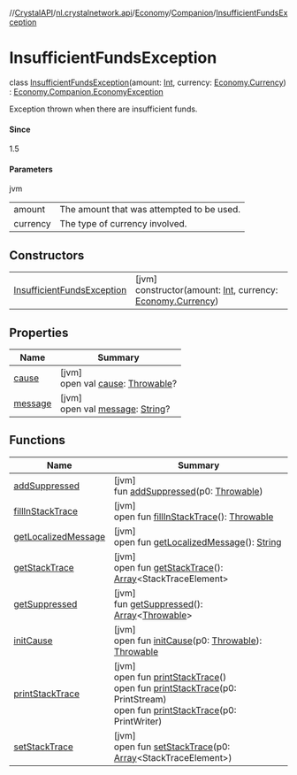 //[CrystalAPI](../../../../../index.md)/[nl.crystalnetwork.api](../../../index.md)/[Economy](../../index.md)/[Companion](../index.md)/[InsufficientFundsException](index.md)

# InsufficientFundsException

class [InsufficientFundsException](index.md)(amount: [Int](https://kotlinlang.org/api/latest/jvm/stdlib/kotlin/-int/index.html), currency: [Economy.Currency](../../-currency/index.md)) : [Economy.Companion.EconomyException](../-economy-exception/index.md)

Exception thrown when there are insufficient funds.

#### Since

1.5

#### Parameters

jvm

| | |
|---|---|
| amount | The amount that was attempted to be used. |
| currency | The type of currency involved. |

## Constructors

| | |
|---|---|
| [InsufficientFundsException](-insufficient-funds-exception.md) | [jvm]<br>constructor(amount: [Int](https://kotlinlang.org/api/latest/jvm/stdlib/kotlin/-int/index.html), currency: [Economy.Currency](../../-currency/index.md)) |

## Properties

| Name | Summary |
|---|---|
| [cause](../-insufficient-space-exception/index.md#-654012527%2FProperties%2F-1216412040) | [jvm]<br>open val [cause](../-insufficient-space-exception/index.md#-654012527%2FProperties%2F-1216412040): [Throwable](https://kotlinlang.org/api/latest/jvm/stdlib/kotlin/-throwable/index.html)? |
| [message](../-insufficient-space-exception/index.md#1824300659%2FProperties%2F-1216412040) | [jvm]<br>open val [message](../-insufficient-space-exception/index.md#1824300659%2FProperties%2F-1216412040): [String](https://kotlinlang.org/api/latest/jvm/stdlib/kotlin/-string/index.html)? |

## Functions

| Name | Summary |
|---|---|
| [addSuppressed](../-insufficient-space-exception/index.md#282858770%2FFunctions%2F-1216412040) | [jvm]<br>fun [addSuppressed](../-insufficient-space-exception/index.md#282858770%2FFunctions%2F-1216412040)(p0: [Throwable](https://kotlinlang.org/api/latest/jvm/stdlib/kotlin/-throwable/index.html)) |
| [fillInStackTrace](../-insufficient-space-exception/index.md#-1102069925%2FFunctions%2F-1216412040) | [jvm]<br>open fun [fillInStackTrace](../-insufficient-space-exception/index.md#-1102069925%2FFunctions%2F-1216412040)(): [Throwable](https://kotlinlang.org/api/latest/jvm/stdlib/kotlin/-throwable/index.html) |
| [getLocalizedMessage](../-insufficient-space-exception/index.md#1043865560%2FFunctions%2F-1216412040) | [jvm]<br>open fun [getLocalizedMessage](../-insufficient-space-exception/index.md#1043865560%2FFunctions%2F-1216412040)(): [String](https://kotlinlang.org/api/latest/jvm/stdlib/kotlin/-string/index.html) |
| [getStackTrace](../-insufficient-space-exception/index.md#2050903719%2FFunctions%2F-1216412040) | [jvm]<br>open fun [getStackTrace](../-insufficient-space-exception/index.md#2050903719%2FFunctions%2F-1216412040)(): [Array](https://kotlinlang.org/api/latest/jvm/stdlib/kotlin/-array/index.html)&lt;StackTraceElement&gt; |
| [getSuppressed](../-insufficient-space-exception/index.md#672492560%2FFunctions%2F-1216412040) | [jvm]<br>fun [getSuppressed](../-insufficient-space-exception/index.md#672492560%2FFunctions%2F-1216412040)(): [Array](https://kotlinlang.org/api/latest/jvm/stdlib/kotlin/-array/index.html)&lt;[Throwable](https://kotlinlang.org/api/latest/jvm/stdlib/kotlin/-throwable/index.html)&gt; |
| [initCause](../-insufficient-space-exception/index.md#-418225042%2FFunctions%2F-1216412040) | [jvm]<br>open fun [initCause](../-insufficient-space-exception/index.md#-418225042%2FFunctions%2F-1216412040)(p0: [Throwable](https://kotlinlang.org/api/latest/jvm/stdlib/kotlin/-throwable/index.html)): [Throwable](https://kotlinlang.org/api/latest/jvm/stdlib/kotlin/-throwable/index.html) |
| [printStackTrace](../-insufficient-space-exception/index.md#-1769529168%2FFunctions%2F-1216412040) | [jvm]<br>open fun [printStackTrace](../-insufficient-space-exception/index.md#-1769529168%2FFunctions%2F-1216412040)()<br>open fun [printStackTrace](../-insufficient-space-exception/index.md#1841853697%2FFunctions%2F-1216412040)(p0: PrintStream)<br>open fun [printStackTrace](../-insufficient-space-exception/index.md#1175535278%2FFunctions%2F-1216412040)(p0: PrintWriter) |
| [setStackTrace](../-insufficient-space-exception/index.md#2135801318%2FFunctions%2F-1216412040) | [jvm]<br>open fun [setStackTrace](../-insufficient-space-exception/index.md#2135801318%2FFunctions%2F-1216412040)(p0: [Array](https://kotlinlang.org/api/latest/jvm/stdlib/kotlin/-array/index.html)&lt;StackTraceElement&gt;) |
